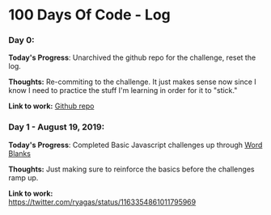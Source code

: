 # 100 Days Of Code - Log


<!-- TEMPLATE 

### Day X: 

**Today's Progress**: 

**Thoughts:** 

**Link to work:**  
-->

### Day 0: 

**Today's Progress**: Unarchived the github repo for the challenge, reset the log.

**Thoughts:** Re-commiting to the challenge. It just makes sense now since I know I need to practice the stuff I'm learning in order for it to "stick."

**Link to work:**  [Github repo](https://github.com/ryagas/100-days-of-code)

 

### Day 1 - August 19, 2019: 

**Today's Progress**: 
Completed Basic Javascript challenges up through [Word Blanks](https://learn.freecodecamp.org/javascript-algorithms-and-data-structures/basic-javascript/word-blanks)

**Thoughts:** 
Just making sure to reinforce the basics before the challenges ramp up.

**Link to work:**  
https://twitter.com/ryagas/status/1163354861011795969
<!-- TEMPLATE 

### Day X: 

**Today's Progress**: 

**Thoughts:** 

**Link to work:**  
-->
